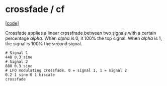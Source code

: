 # crossfade / cf

\[[code](/res/cook/crossfade_/_cf.sp)]


Crossfade applies a linear crossfrade between two signals with a certain
percentage *alpha*. When *alpha* is 0, it 100% the top signal. When *alpha*
is 1, the signal is 100% the second signal.

    # Signal 1
    440 0.3 sine
    # Signal 2
    880 0.3 sine
    # LFO modulating crossfade. 0 = signal 1, 1 = signal 2
    0.2 1 sine 0 1 biscale
    crossfade

